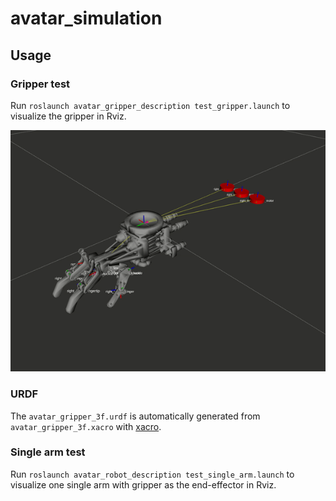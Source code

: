 # avatar_simulation

## Usage

### Gripper test
Run 
`roslaunch avatar_gripper_description test_gripper.launch`
to visualize the gripper in Rviz.

![](https://github.com/RoboticsCollaborative/avatar_simulation/blob/master/avatar_gripper_sim.gif)
### URDF
The `avatar_gripper_3f.urdf` is automatically generated from `avatar_gripper_3f.xacro` with [xacro](http://wiki.ros.org/xacro).

### Single arm test
Run
`roslaunch avatar_robot_description test_single_arm.launch`
to visualize one single arm with gripper as the end-effector in Rviz.